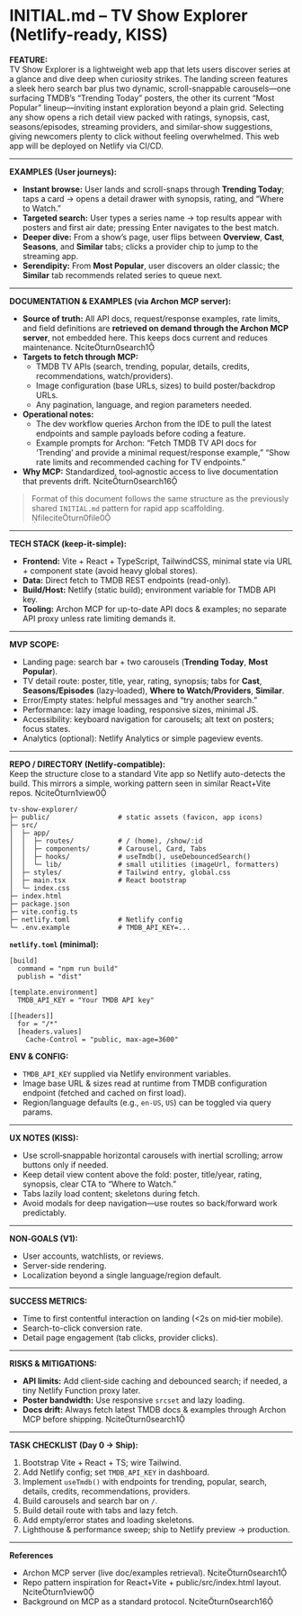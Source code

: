 # INITIAL.md – TV Show Explorer (Netlify-ready, KISS)

**FEATURE:**  
TV Show Explorer is a lightweight web app that lets users discover series at a glance and dive deep when curiosity strikes. The landing screen features a sleek hero search bar plus two dynamic, scroll-snappable carousels—one surfacing TMDB’s “Trending Today” posters, the other its current “Most Popular” lineup—inviting instant exploration beyond a plain grid. Selecting any show opens a rich detail view packed with ratings, synopsis, cast, seasons/episodes, streaming providers, and similar‑show suggestions, giving newcomers plenty to click without feeling overwhelmed. This web app will be deployed on Netlify via CI/CD.

---

**EXAMPLES (User journeys):**  
- **Instant browse:** User lands and scroll-snaps through **Trending Today**; taps a card → opens a detail drawer with synopsis, rating, and “Where to Watch.”  
- **Targeted search:** User types a series name → top results appear with posters and first air date; pressing Enter navigates to the best match.  
- **Deeper dive:** From a show’s page, user flips between **Overview**, **Cast**, **Seasons**, and **Similar** tabs; clicks a provider chip to jump to the streaming app.  
- **Serendipity:** From **Most Popular**, user discovers an older classic; the **Similar** tab recommends related series to queue next.  

---

**DOCUMENTATION & EXAMPLES (via Archon MCP server):**  
- **Source of truth:** All API docs, request/response examples, rate limits, and field definitions are **retrieved on demand through the Archon MCP server**, not embedded here. This keeps docs current and reduces maintenance. citeturn0search1  
- **Targets to fetch through MCP:**  
  - TMDB TV APIs (search, trending, popular, details, credits, recommendations, watch/providers).  
  - Image configuration (base URLs, sizes) to build poster/backdrop URLs.  
  - Any pagination, language, and region parameters needed.  
- **Operational notes:**  
  - The dev workflow queries Archon from the IDE to pull the latest endpoints and sample payloads before coding a feature.  
  - Example prompts for Archon: “Fetch TMDB TV API docs for ‘Trending’ and provide a minimal request/response example,” “Show rate limits and recommended caching for TV endpoints.”  
- **Why MCP:** Standardized, tool‑agnostic access to live documentation that prevents drift. citeturn0search16

> Format of this document follows the same structure as the previously shared `INITIAL.md` pattern for rapid app scaffolding. fileciteturn0file0

---

**TECH STACK (keep-it-simple):**  
- **Frontend:** Vite + React + TypeScript, TailwindCSS, minimal state via URL + component state (avoid heavy global stores).  
- **Data:** Direct fetch to TMDB REST endpoints (read-only).  
- **Build/Host:** Netlify (static build); environment variable for TMDB API key.  
- **Tooling:** Archon MCP for up-to-date API docs & examples; no separate API proxy unless rate limiting demands it.

---

**MVP SCOPE:**  
- Landing page: search bar + two carousels (**Trending Today**, **Most Popular**).  
- TV detail route: poster, title, year, rating, synopsis; tabs for **Cast**, **Seasons/Episodes** (lazy‑loaded), **Where to Watch/Providers**, **Similar**.  
- Error/Empty states: helpful messages and “try another search.”  
- Performance: lazy image loading, responsive sizes, minimal JS.  
- Accessibility: keyboard navigation for carousels; alt text on posters; focus states.  
- Analytics (optional): Netlify Analytics or simple pageview events.

---

**REPO / DIRECTORY (Netlify‑compatible):**  
Keep the structure close to a standard Vite app so Netlify auto-detects the build. This mirrors a simple, working pattern seen in similar React+Vite repos. citeturn1view0

```
tv-show-explorer/
├─ public/                 # static assets (favicon, app icons)
├─ src/
│  ├─ app/
│  │  ├─ routes/           # / (home), /show/:id
│  │  ├─ components/       # Carousel, Card, Tabs
│  │  ├─ hooks/            # useTmdb(), useDebouncedSearch()
│  │  └─ lib/              # small utilities (imageUrl, formatters)
│  ├─ styles/              # Tailwind entry, global.css
│  ├─ main.tsx             # React bootstrap
│  └─ index.css
├─ index.html
├─ package.json
├─ vite.config.ts
├─ netlify.toml            # Netlify config
└─ .env.example            # TMDB_API_KEY=...
```

**`netlify.toml` (minimal):**
```
[build]
  command = "npm run build"
  publish = "dist"

[template.environment]
  TMDB_API_KEY = "Your TMDB API key"

[[headers]]
  for = "/*"
  [headers.values]
    Cache-Control = "public, max-age=3600"
```

**ENV & CONFIG:**  
- `TMDB_API_KEY` supplied via Netlify environment variables.  
- Image base URL & sizes read at runtime from TMDB configuration endpoint (fetched and cached on first load).  
- Region/language defaults (e.g., `en-US`, `US`) can be toggled via query params.

---

**UX NOTES (KISS):**  
- Use scroll‑snappable horizontal carousels with inertial scrolling; arrow buttons only if needed.  
- Keep detail view content above the fold: poster, title/year, rating, synopsis, clear CTA to “Where to Watch.”  
- Tabs lazily load content; skeletons during fetch.  
- Avoid modals for deep navigation—use routes so back/forward work predictably.

---

**NON‑GOALS (V1):**  
- User accounts, watchlists, or reviews.  
- Server-side rendering.  
- Localization beyond a single language/region default.

---

**SUCCESS METRICS:**  
- Time to first contentful interaction on landing (<2s on mid‑tier mobile).  
- Search-to-click conversion rate.  
- Detail page engagement (tab clicks, provider clicks).

---

**RISKS & MITIGATIONS:**  
- **API limits:** Add client‑side caching and debounced search; if needed, a tiny Netlify Function proxy later.  
- **Poster bandwidth:** Use responsive `srcset` and lazy loading.  
- **Docs drift:** Always fetch latest TMDB docs & examples through Archon MCP before shipping. citeturn0search1

---

**TASK CHECKLIST (Day 0 → Ship):**  
1) Bootstrap Vite + React + TS; wire Tailwind.  
2) Add Netlify config; set `TMDB_API_KEY` in dashboard.  
3) Implement `useTmdb()` with endpoints for trending, popular, search, details, credits, recommendations, providers.  
4) Build carousels and search bar on `/`.  
5) Build detail route with tabs and lazy fetch.  
6) Add empty/error states and loading skeletons.  
7) Lighthouse & performance sweep; ship to Netlify preview → production.

---

**References**  
- Archon MCP server (live doc/examples retrieval). citeturn0search1  
- Repo pattern inspiration for React+Vite + public/src/index.html layout. citeturn1view0
- Background on MCP as a standard protocol. citeturn0search16
